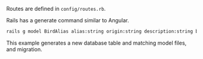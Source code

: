 Routes are defined in `config/routes.rb`.

Rails has a generate command similar to Angular.

```bash
rails g model BirdAlias alias:string origin:string description:string bird:references
```

This example generates a new database table and matching model files, and migration.
